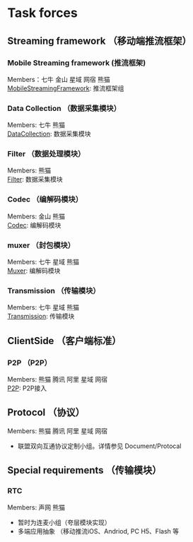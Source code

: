 # Task forces

## Streaming framework （移动端推流框架）
### Mobile Streaming framework (推流框架)
Members：七牛 金山 星域 网宿 熊猫  
[MobileStreamingFramework](MobileStreamingFramework): 推流框架组

### Data Collection （数据采集模块）
Members: 七牛 熊猫  
[DataCollection](MobileStreamingFramework): 数据采集模块

### Filter （数据处理模块）
Members: 熊猫  
[Filter](Filter): 数据采集模块

### Codec （编解码模块）
Members: 金山 熊猫  
[Codec](Codec): 编解码模块

### muxer （封包模块）
Members: 七牛 星域 熊猫  
[Muxer](Muxer): 编解码模块

### Transmission （传输模块）
Members: 七牛 星域 熊猫  
[Transmission](Transmission): 传输模块

## ClientSide （客户端标准）
### P2P （P2P）
Members: 熊猫 腾讯 阿里 星域 网宿  
[P2P](P2P): P2P接入

## Protocol （协议）
Members: 熊猫 腾讯 阿里 星域 网宿   
- 联盟双向互通协议定制小组。详情参见 Document/Protocal

## Special requirements （传输模块）
### RTC
Members: 声网 熊猫  
- 暂时为连麦小组（夸层模块实现）
- 多端应用抽象 （移动推流iOS、Andriod, PC H5、Flash 等
